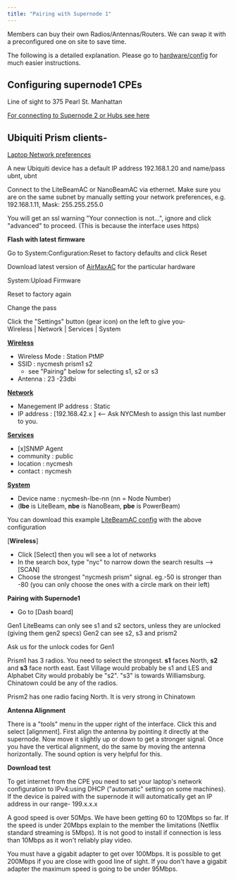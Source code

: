 ```yaml
---
title: "Pairing with Supernode 1"
---
```


Members can buy their own Radios/Antennas/Routers. We can swap it with a preconfigured one on site to save time.

The following is a detailed explanation. Please go to [hardware/config](/hardware/config/#lbe-client) for much easier instructions.

## Configuring supernode1 CPEs

Line of sight to 375 Pearl St. Manhattan

[For connecting to Supernode 2 or Hubs see here](../cpe2)

## Ubiquiti Prism clients-

[Laptop Network preferences](./litebeam/netprefs.png)

A new Ubiquiti device has a default IP address 192.168.1.20 and name/pass ubnt, ubnt

Connect to the LiteBeamAC or NanoBeamAC via ethernet. Make sure you are on the same subnet by manually setting your network preferences, e.g. 192.168.1.11, Mask: 255.255.255.0

You will get an ssl warning "Your connection is not...", ignore and click "advanced" to proceed. (This is because the interface uses https)

**Flash with latest firmware**

Go to System:Configuration:Reset to factory defaults and click Reset

Download latest version of [AirMaxAC](https://www.ubnt.com/download/airmax-ac) for the particular hardware

System:Upload Firmware

Reset to factory again

Change the pass

Click the "Settings" button (gear icon) on the left to give you-  
Wireless \| Network \| Services \| System

[**Wireless**](./litebeam/wireless.png)

*   Wireless Mode : Station PtMP
*   SSID : nycmesh prism1 s2  
     - see "Pairing" below for selecting s1, s2 or s3
*   Antenna : 23 -23dbi  


[**Network**](./litebeam/network.png)

*   Manegement IP address : Static
*   IP address : [192.168.42.x ] <-- Ask NYCMesh to assign this last number to you.


[**Services**](./litebeam/services.png)

*   [x]SNMP Agent
*   community : public
*   location : nycmesh
*   contact : nycmesh  


[**System**](./litebeam/system.png)

*   Device name : nycmesh-lbe-nn (nn = Node Number)
*   (**lbe** is LiteBeam, **nbe** is NanoBeam, **pbe** is PowerBeam)

You can download this example [LiteBeamAC config](./litebeam/WA-F09FC242795C.cfg) with the above configuration

[**Wireless**]

*   Click [Select] then you wll see a lot of networks
*   In the search box, type "nyc" to narrow down the search results --> [SCAN]
*   Choose the strongest "nycmesh prism" signal.  eg.-50 is stronger than -80 (you can only choose the ones with a circle mark on their left)


**Pairing with Supernode1**

* Go to [Dash board]

Gen1 LiteBeams can only see s1 and s2 sectors, unless they are unlocked (giving them gen2 specs)
Gen2 can see s2, s3 and prism2

Ask us for the unlock codes for Gen1

Prism1 has 3 radios. You need to select the strongest. **s1** faces North, **s2** and **s3** face north east. East Village would probably be s1 and LES and Alphabet City would probably be "s2". "s3" is towards Williamsburg. Chinatown could be any of the radios.

Prism2 has one radio facing North. It is very strong in Chinatown

**Antenna Alignment**

There is a "tools" menu in the upper right of the interface. Click this and select [alignment]. First align the antenna by pointing it directly at the supernode. Now move it slightly up or down to get a stronger signal. Once you have the vertical alignment, do the same by moving the antenna horizontally. The sound option is very helpful for this.

**Download test**

To get internet from the CPE you need to set your laptop's network configuration to IPv4:using DHCP ("automatic" setting on some machines). If the device is paired with the supernode it will automatically get an IP address in our range- 199.x.x.x

A good speed is over 50Mps. We have been getting 60 to 120Mbps so far. If the speed is under 20Mbps explain to the member the limitations (Netflix standard streaming is 5Mbps). It is not good to install if connection is less than 10Mbps as it won't reliably play video.

You must have a gigabit adapter to get over 100Mbps. It is possible to get 200Mbps if you are close with good line of sight. If you don't have a gigabit adapter the maximum speed is going to be under 95Mbps.
